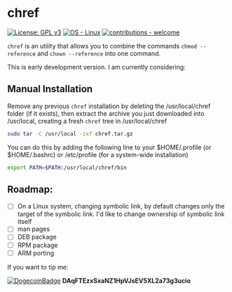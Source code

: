 # chref

 [![License: GPL v3](https://img.shields.io/badge/License-GPLv3-blue.svg)](https://www.gnu.org/licenses/gpl-3.0)
 [![OS - Linux](https://img.shields.io/badge/OS-Linux-blue?logo=linux&logoColor=white)](https://www.linux.org/ "Go to Linux homepage")
 [![contributions - welcome](https://img.shields.io/badge/contributions-welcome-blue)](/CONTRIBUTING.md "Go to contributions doc")


`chref` is an utility that allows you to combine the commands `chmod --reference` and `chown --reference` into one command.

This is early development version. I am currently considering:

## Manual Installation

Remove any previous `chref` installation by deleting the /usr/local/chref folder (if it exists), then extract the archive you just downloaded into /usr/local, creating a fresh `chref` tree in /usr/local/chref

```bash
sudo tar -C /usr/local -zxf chref.tar.gz
```
You can do this by adding the following line to your $HOME/.profile (or $HOME/.bashrc) or /etc/profile (for a system-wide installation)

```bash
export PATH=$PATH:/usr/local/chref/bin
```

## Roadmap:

- [ ] On a Linux system, changing symbolic link, by default changes only the target of the symbolic link. I'd like to change ownership of symbolic link itself
- [ ] man pages
- [ ] DEB package
- [ ] RPM package
- [ ] ARM porting

If you want to tip me:

[![DogecoinBadge](https://img.shields.io/badge/Doge-Coin-yellow.svg)](https://dogecoin.com) **DAqFTEzxSxaNZ1HpVJsEV5XL2a73g3ucio**



